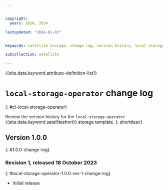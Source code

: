 ```yaml
---


copyright:
  years: 2020, 2024

lastupdated: "2024-01-03"


keywords: satellite storage, change log, version history, local storage operator

subcollection: satellite

---
```


{{site.data.keyword.attribute-definition-list}}

# `local-storage-operator` change log
{: #cl-local-storage-operator}

Review the version history for the `local-storage-operator` {{site.data.keyword.satelliteshort}} storage template.
{: shortdesc}

## Version 1.0.0
{: #1.0.0-change-log}


### Revision 1, released 18 October 2023
{: #local-storage-operator-1.0.0-rev-1-change-log}


- Initial release



